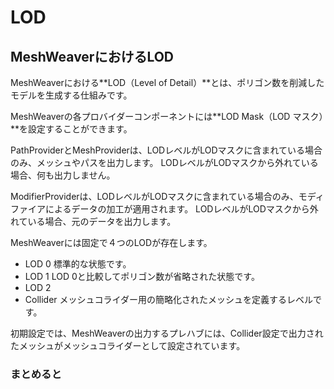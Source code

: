 # LOD

## MeshWeaverにおけるLOD

MeshWeaverにおける**LOD（Level of Detail）**とは、ポリゴン数を削減したモデルを生成する仕組みです。

MeshWeaverの各プロバイダーコンポーネントには**LOD Mask（LOD マスク）**を設定することができます。

PathProviderとMeshProviderは、LODレベルがLODマスクに含まれている場合のみ、メッシュやパスを出力します。
LODレベルがLODマスクから外れている場合、何も出力しません。

ModifierProviderは、LODレベルがLODマスクに含まれている場合のみ、モディファイアによるデータの加工が適用されます。
LODレベルがLODマスクから外れている場合、元のデータを出力します。

MeshWeaverには固定で４つのLODが存在します。

- LOD 0 標準的な状態です。
- LOD 1 LOD 0と比較してポリゴン数が省略された状態です。
- LOD 2 
- Collider メッシュコライダー用の簡略化されたメッシュを定義するレベルです。

初期設定では、MeshWeaverの出力するプレハブには、Collider設定で出力されたメッシュがメッシュコライダーとして設定されています。

### まとめると